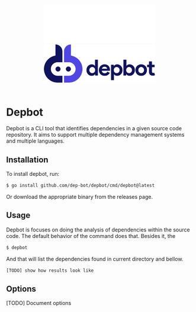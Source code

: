 <div style="text-align: center; padding-bottom: 20px">
<img src="logo_light.png#gh-dark-mode-only" style="width: 300px; margin-left: auto; margin-right: auto;">
<img src="logo.png#gh-light-mode-only" style="width: 300px; margin-left: auto; margin-right: auto;">
</div>

# Depbot

Depbot is a CLI tool that identifies dependencies in a given source code repository. It aims to support multiple dependency management systems and multiple languages.

## Installation

To install depbot, run:

```bash
$ go install github.com/dep-bot/depbot/cmd/depbot@latest
```

Or download the appropriate binary from the releases page.

## Usage

Depbot is focuses on doing the analysis of dependencies within the source code. The default behavior of the command does that. Besides it, the 

```bash
$ depbot
```

And that will list the dependencies found in current directory and bellow.

```bash
[TODO] show how results look like
```

## Options

[TODO] Document options